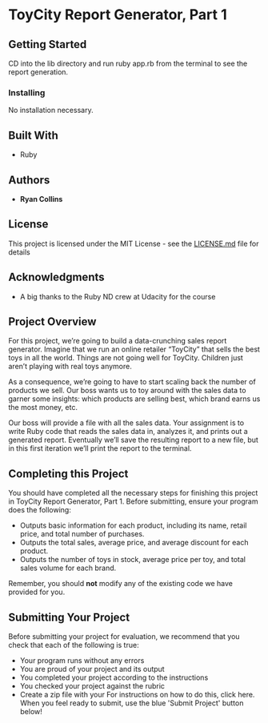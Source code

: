 # ToyCity Report Generator, Part 1

## Getting Started

CD into the lib directory and run ruby app.rb from the terminal to see the report generation.

### Installing

No installation necessary.


## Built With

* Ruby

## Authors

* **Ryan Collins**

## License

This project is licensed under the MIT License - see the [LICENSE.md](LICENSE.md) file for details

## Acknowledgments

* A big thanks to the Ruby ND crew at Udacity for the course

## Project Overview

For this project, we’re going to build a data-crunching sales report generator. Imagine that we run an online retailer “ToyCity” that sells the best toys in all the world. Things are not going well for ToyCity.  Children just aren’t playing with real toys anymore.

As a consequence, we’re going to have to start scaling back the number of products we sell. Our boss wants us to toy around with the sales data to garner some insights: which products are selling best, which brand earns us the most money, etc.

Our boss will provide a file with all the sales data. Your assignment is to write Ruby code that reads the sales data in, analyzes it, and prints out a generated report. Eventually we’ll save the resulting report to a new file, but in this first iteration we’ll print the report to the terminal.  

## Completing this Project

You should have completed all the necessary steps for finishing this project in ToyCity Report Generator, Part 1. Before submitting, ensure your program does the following:

* Outputs basic information for each product, including its name, retail price, and total number of purchases.
* Outputs the total sales, average price, and average discount for each product.
* Outputs the number of toys in stock, average price per toy, and total sales volume for each brand.

Remember, you should **not** modify any of the existing code we have provided for you.

## Submitting Your Project

Before submitting your project for evaluation, we recommend that you check that each of the following is true:

* Your program runs without any errors
* You are proud of your project and its output
* You completed your project according to the instructions
* You checked your project against the rubric
* Create a zip file with your  For instructions on how to do this, click here. When you feel ready to submit, use the blue 'Submit Project' button below!
